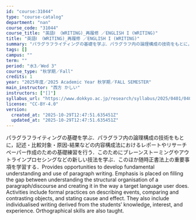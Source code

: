 ```yaml
---
id: "course:31044"
type: "course-catalog"
department: "nan"
course_code: "31044"
course_title: "英語Ⅰ （WRITING)_再履修 ／ENGLISH I (WRITING)"
title: "英語Ⅰ （WRITING)_再履修 ／ENGLISH I (WRITING)"
summary: "パラグラフライティングの基礎を学ぶ．パラグラフ内の論理構成の技術をもとに，記述・比較対象・原因-結果などの内容構成法におけるレポートやリサーチペーパー作成のための基礎練習を行う．このためにブレーンストーミングやアウトラインプロセシングなどの…"
tags: []
campus: ""
term: ""
period: "水3／Wed 3"
course_type: "秋学期／Fall"
credits: 1
year: "2025年度／2025 Academic Year 秋学期／FALL SEMESTER"
main_instructor: "西方 かしい"
instructors: ["[]"]
syllabus_url: "https://www.dokkyo.ac.jp/research/syllabus/2025/0401/0401_31044_ja_JP.html"
license: "CC-BY-4.0"
version:
  created_at: "2025-10-29T12:47:51.635451Z"
  updated_at: "2025-10-29T12:47:51.635451Z"
---
```

パラグラフライティングの基礎を学ぶ．パラグラフ内の論理構成の技術をもとに，記述・比較対象・原因-結果などの内容構成法におけるレポートやリサーチペーパー作成のための基礎練習を行う．このためにブレーンストーミングやアウトラインプロセシングなどの新しい技法を学ぶ．このほか随時正書法上の重要事項を学習する．Provides opportunities to develop fundamental understanding and use of paragraph writing. Emphasis is placed on filling the gap between understanding the structural organisation of a paragraph/discourse and creating it in the way a target language user does. Activities include formal practices on describing events, comparing and contrasting objects, and stating cause and effect. They also include individualised writing derived from the students’ knowledge, interest, and experience. Orthographical skills are also taught.
